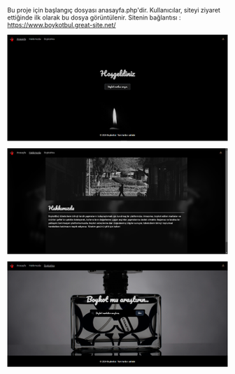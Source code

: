 Bu proje için başlangıç dosyası anasayfa.php'dir. Kullanıcılar, siteyi ziyaret ettiğinde ilk olarak bu dosya görüntülenir.
Sitenin bağlantısı : https://www.boykotbul.great-site.net/

![Proje Fotoğrafı Anasayfa](sitegorseller/bilgisayar-anasayfa.png)

![Proje Fotoğrafı Anasayfa](sitegorseller/bilgisayar-hakkimda.png)

![Proje Fotoğrafı Anasayfa](sitegorseller/bilgisayar-boykotara.png)
